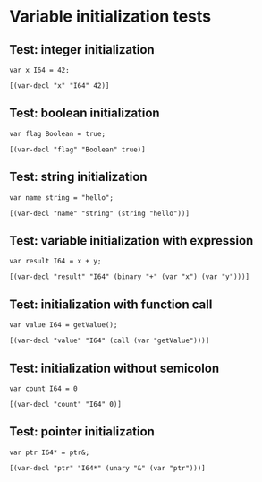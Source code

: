# Variable initialization tests

## Test: integer initialization
```zong-program
var x I64 = 42;
```
```ast
[(var-decl "x" "I64" 42)]
```

## Test: boolean initialization
```zong-program
var flag Boolean = true;
```
```ast
[(var-decl "flag" "Boolean" true)]
```

## Test: string initialization
```zong-program
var name string = "hello";
```
```ast
[(var-decl "name" "string" (string "hello"))]
```

## Test: variable initialization with expression
```zong-program
var result I64 = x + y;
```
```ast
[(var-decl "result" "I64" (binary "+" (var "x") (var "y")))]
```

## Test: initialization with function call
```zong-program
var value I64 = getValue();
```
```ast
[(var-decl "value" "I64" (call (var "getValue")))]
```

## Test: initialization without semicolon
```zong-program
var count I64 = 0
```
```ast
[(var-decl "count" "I64" 0)]
```

## Test: pointer initialization
```zong-program
var ptr I64* = ptr&;
```
```ast
[(var-decl "ptr" "I64*" (unary "&" (var "ptr")))]
```
